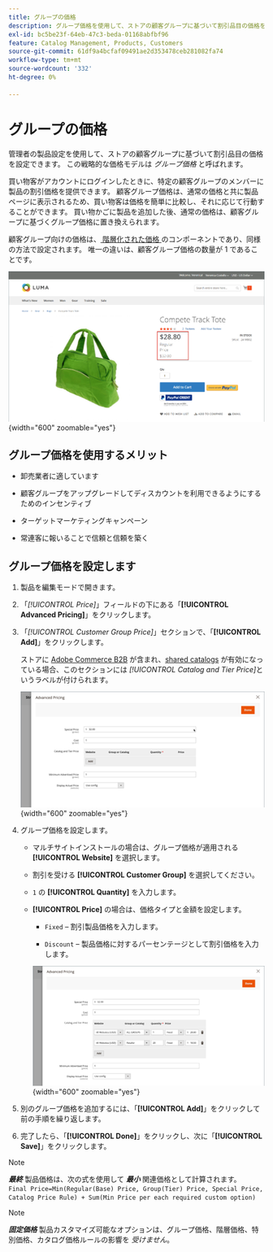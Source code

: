 ```yaml
---
title: グループの価格
description: グループ価格を使用して、ストアの顧客グループに基づいて割引品目の価格を設定する方法を説明します。
exl-id: bc5be23f-64eb-47c3-beda-01168abfbf96
feature: Catalog Management, Products, Customers
source-git-commit: 61df9a4bcfaf09491ae2d353478ceb281082fa74
workflow-type: tm+mt
source-wordcount: '332'
ht-degree: 0%

---
```


# グループの価格

管理者の製品設定を使用して、ストアの顧客グループに基づいて割引品目の価格を設定できます。 この戦略的な価格モデルは _グループ価格_ と呼ばれます。

買い物客がアカウントにログインしたときに、特定の顧客グループのメンバーに製品の割引価格を提供できます。 顧客グループ価格は、通常の価格と共に製品ページに表示されるため、買い物客は価格を簡単に比較し、それに応じて行動することができます。 買い物かごに製品を追加した後、通常の価格は、顧客グループに基づくグループ価格に置き換えられます。

顧客グループ向けの価格は、[ 階層化された価格 ](product-price-tier.md) のコンポーネントであり、同様の方法で設定されます。 唯一の違いは、顧客グループ価格の数量が 1 であることです。

![ 顧客グループ割引 ](./assets/storefront-price-group.png){width="600" zoomable="yes"}

## グループ価格を使用するメリット

- 卸売業者に適しています

- 顧客グループをアップグレードしてディスカウントを利用できるようにするためのインセンティブ

- ターゲットマーケティングキャンペーン

- 常連客に報いることで信頼と信頼を築く

## グループ価格を設定します

1. 製品を編集モードで開きます。

1. 「_[!UICONTROL Price]_」フィールドの下にある「**[!UICONTROL Advanced Pricing]**」をクリックします。

1. 「_[!UICONTROL Customer Group Price]_」セクションで、「**[!UICONTROL Add]**」をクリックします。

   ストアに [Adobe Commerce B2B](../b2b/introduction.md) が含まれ、[shared catalogs](../b2b/catalog-shared.md) が有効になっている場合、このセクションには _[!UICONTROL Catalog and Tier Price]_&#x200B;というラベルが付けられます。

   ![Advanced Pricing](./assets/product-price-group.png){width="600" zoomable="yes"}

1. グループ価格を設定します。

   - マルチサイトインストールの場合は、グループ価格が適用される **[!UICONTROL Website]** を選択します。

   - 割引を受ける **[!UICONTROL Customer Group]** を選択してください。

   - `1` の **[!UICONTROL Quantity]** を入力します。

   - **[!UICONTROL Price]** の場合は、価格タイプと金額を設定します。

      - `Fixed` – 割引製品価格を入力します。

      - `Discount` – 製品価格に対するパーセンテージとして割引価格を入力します。

     ![ 顧客グループ価格 ](./assets/product-price-group-discount.png){width="600" zoomable="yes"}

1. 別のグループ価格を追加するには、「**[!UICONTROL Add]**」をクリックして前の手順を繰り返します。

1. 完了したら、「**[!UICONTROL Done]**」をクリックし、次に「**[!UICONTROL Save]**」をクリックします。

>[!NOTE]
>
>**_最終_** 製品価格は、次の式を使用して **_最小_** 関連価格として計算されます。<br/>`Final Price=Min(Regular(Base) Price, Group(Tier) Price, Special Price, Catalog Price Rule) + Sum(Min Price per each required custom option)`

>[!NOTE]
>
>**_固定価格_** 製品カスタマイズ可能なオプションは、グループ価格、階層価格、特別価格、カタログ価格ルールの影響を _受けません_。
